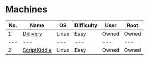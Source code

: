 # Machines

| No. | Name | OS | Difficulty | User | Root |
| --- | --- | --- | --- | --- | --- |
| 1 | <a href="Delivery">Delivery</a> | Linux | Easy | Owned | Owned | 
| --- | --- | --- | --- | --- | --- |
| 2 | <a href="ScriptKiddie">ScriptKiddie</a> | Linux | Easy | Owned | Owned | 